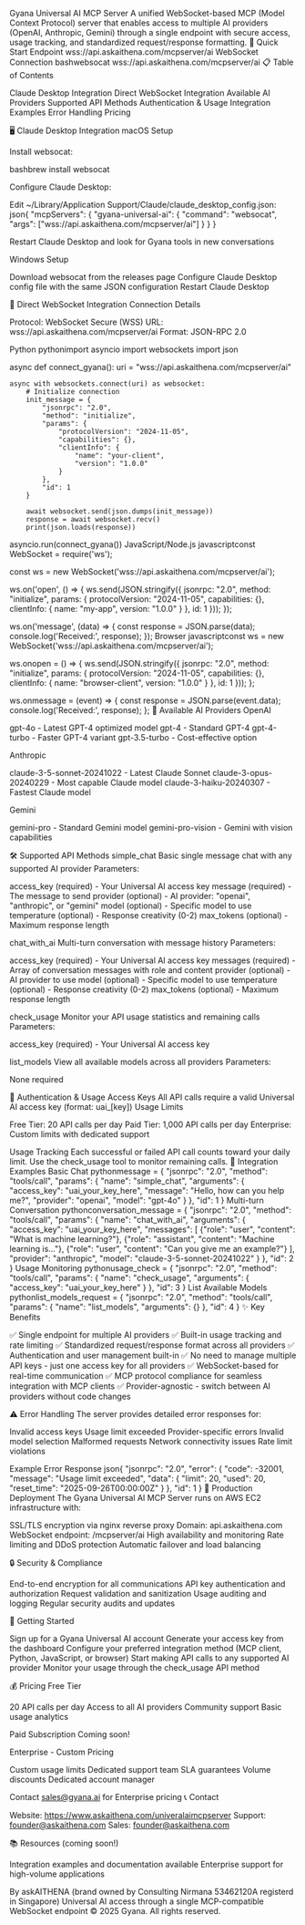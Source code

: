 Gyana Universal AI MCP Server
A unified WebSocket-based MCP (Model Context Protocol) server that enables access to multiple AI providers (OpenAI, Anthropic, Gemini) through a single endpoint with secure access, usage tracking, and standardized request/response formatting.
🚀 Quick Start
Endpoint
wss://api.askaithena.com/mcpserver/ai
WebSocket Connection
bashwebsocat wss://api.askaithena.com/mcpserver/ai
📋 Table of Contents

Claude Desktop Integration
Direct WebSocket Integration
Available AI Providers
Supported API Methods
Authentication & Usage
Integration Examples
Error Handling
Pricing

🖥️ Claude Desktop Integration
macOS Setup

Install websocat:

bashbrew install websocat

Configure Claude Desktop:

Edit ~/Library/Application Support/Claude/claude_desktop_config.json:
json{
  "mcpServers": {
    "gyana-universal-ai": {
      "command": "websocat",
      "args": ["wss://api.askaithena.com/mcpserver/ai"]
    }
  }
}

Restart Claude Desktop and look for Gyana tools in new conversations

Windows Setup

Download websocat from the releases page
Configure Claude Desktop config file with the same JSON configuration
Restart Claude Desktop

🔌 Direct WebSocket Integration
Connection Details

Protocol: WebSocket Secure (WSS)
URL: wss://api.askaithena.com/mcpserver/ai
Format: JSON-RPC 2.0

Python
pythonimport asyncio
import websockets
import json

async def connect_gyana():
    uri = "wss://api.askaithena.com/mcpserver/ai"
    
    async with websockets.connect(uri) as websocket:
        # Initialize connection
        init_message = {
            "jsonrpc": "2.0",
            "method": "initialize",
            "params": {
                "protocolVersion": "2024-11-05",
                "capabilities": {},
                "clientInfo": {
                    "name": "your-client",
                    "version": "1.0.0"
                }
            },
            "id": 1
        }
        
        await websocket.send(json.dumps(init_message))
        response = await websocket.recv()
        print(json.loads(response))

asyncio.run(connect_gyana())
JavaScript/Node.js
javascriptconst WebSocket = require('ws');

const ws = new WebSocket('wss://api.askaithena.com/mcpserver/ai');

ws.on('open', () => {
    ws.send(JSON.stringify({
        jsonrpc: "2.0",
        method: "initialize",
        params: {
            protocolVersion: "2024-11-05",
            capabilities: {},
            clientInfo: {
                name: "my-app",
                version: "1.0.0"
            }
        },
        id: 1
    }));
});

ws.on('message', (data) => {
    const response = JSON.parse(data);
    console.log('Received:', response);
});
Browser
javascriptconst ws = new WebSocket('wss://api.askaithena.com/mcpserver/ai');

ws.onopen = () => {
    ws.send(JSON.stringify({
        jsonrpc: "2.0",
        method: "initialize",
        params: {
            protocolVersion: "2024-11-05",
            capabilities: {},
            clientInfo: {
                name: "browser-client",
                version: "1.0.0"
            }
        },
        id: 1
    }));
};

ws.onmessage = (event) => {
    const response = JSON.parse(event.data);
    console.log('Received:', response);
};
🤖 Available AI Providers
OpenAI

gpt-4o - Latest GPT-4 optimized model
gpt-4 - Standard GPT-4
gpt-4-turbo - Faster GPT-4 variant
gpt-3.5-turbo - Cost-effective option

Anthropic

claude-3-5-sonnet-20241022 - Latest Claude Sonnet
claude-3-opus-20240229 - Most capable Claude model
claude-3-haiku-20240307 - Fastest Claude model

Gemini

gemini-pro - Standard Gemini model
gemini-pro-vision - Gemini with vision capabilities

🛠️ Supported API Methods
simple_chat
Basic single message chat with any supported AI provider
Parameters:

access_key (required) - Your Universal AI access key
message (required) - The message to send
provider (optional) - AI provider: "openai", "anthropic", or "gemini"
model (optional) - Specific model to use
temperature (optional) - Response creativity (0-2)
max_tokens (optional) - Maximum response length

chat_with_ai
Multi-turn conversation with message history
Parameters:

access_key (required) - Your Universal AI access key
messages (required) - Array of conversation messages with role and content
provider (optional) - AI provider to use
model (optional) - Specific model to use
temperature (optional) - Response creativity (0-2)
max_tokens (optional) - Maximum response length

check_usage
Monitor your API usage statistics and remaining calls
Parameters:

access_key (required) - Your Universal AI access key

list_models
View all available models across all providers
Parameters:

None required

🔐 Authentication & Usage
Access Keys
All API calls require a valid Universal AI access key (format: uai_[key])
Usage Limits

Free Tier: 20 API calls per day
Paid Tier: 1,000 API calls per day
Enterprise: Custom limits with dedicated support

Usage Tracking
Each successful or failed API call counts toward your daily limit. Use the check_usage tool to monitor remaining calls.
📝 Integration Examples
Basic Chat
pythonmessage = {
    "jsonrpc": "2.0",
    "method": "tools/call",
    "params": {
        "name": "simple_chat",
        "arguments": {
            "access_key": "uai_your_key_here",
            "message": "Hello, how can you help me?",
            "provider": "openai",
            "model": "gpt-4o"
        }
    },
    "id": 1
}
Multi-turn Conversation
pythonconversation_message = {
    "jsonrpc": "2.0",
    "method": "tools/call",
    "params": {
        "name": "chat_with_ai",
        "arguments": {
            "access_key": "uai_your_key_here",
            "messages": [
                {"role": "user", "content": "What is machine learning?"},
                {"role": "assistant", "content": "Machine learning is..."},
                {"role": "user", "content": "Can you give me an example?"}
            ],
            "provider": "anthropic",
            "model": "claude-3-5-sonnet-20241022"
        }
    },
    "id": 2
}
Usage Monitoring
pythonusage_check = {
    "jsonrpc": "2.0",
    "method": "tools/call",
    "params": {
        "name": "check_usage",
        "arguments": {
            "access_key": "uai_your_key_here"
        }
    },
    "id": 3
}
List Available Models
pythonlist_models_request = {
    "jsonrpc": "2.0",
    "method": "tools/call",
    "params": {
        "name": "list_models",
        "arguments": {}
    },
    "id": 4
}
✨ Key Benefits

✅ Single endpoint for multiple AI providers
✅ Built-in usage tracking and rate limiting
✅ Standardized request/response format across all providers
✅ Authentication and user management built-in
✅ No need to manage multiple API keys - just one access key for all providers
✅ WebSocket-based for real-time communication
✅ MCP protocol compliance for seamless integration with MCP clients
✅ Provider-agnostic - switch between AI providers without code changes

⚠️ Error Handling
The server provides detailed error responses for:

Invalid access keys
Usage limit exceeded
Provider-specific errors
Invalid model selection
Malformed requests
Network connectivity issues
Rate limit violations

Example Error Response
json{
    "jsonrpc": "2.0",
    "error": {
        "code": -32001,
        "message": "Usage limit exceeded",
        "data": {
            "limit": 20,
            "used": 20,
            "reset_time": "2025-09-26T00:00:00Z"
        }
    },
    "id": 1
}
🚀 Production Deployment
The Gyana Universal AI MCP Server runs on AWS EC2 infrastructure with:

SSL/TLS encryption via nginx reverse proxy
Domain: api.askaithena.com
WebSocket endpoint: /mcpserver/ai
High availability and monitoring
Rate limiting and DDoS protection
Automatic failover and load balancing

🔒 Security & Compliance

End-to-end encryption for all communications
API key authentication and authorization
Request validation and sanitization
Usage auditing and logging
Regular security audits and updates

🎯 Getting Started

Sign up for a Gyana Universal AI account
Generate your access key from the dashboard
Configure your preferred integration method (MCP client, Python, JavaScript, or browser)
Start making API calls to any supported AI provider
Monitor your usage through the check_usage API method

💰 Pricing
Free Tier

20 API calls per day
Access to all AI providers
Community support
Basic usage analytics

Paid Subscription
Coming soon!

Enterprise - Custom Pricing

Custom usage limits
Dedicated support team
SLA guarantees
Volume discounts
Dedicated account manager

Contact sales@gyana.ai for Enterprise pricing
📞 Contact

Website: https://www.askaithena.com/univeralaimcpserver
Support: founder@askaithena.com
Sales: founder@askaithena.com

📚 Resources (coming soon!)

Integration examples and documentation available
Enterprise support for high-volume applications


By askAITHENA (brand owned by Consulting Nirmana 53462120A registerd in Singapore)
Universal AI access through a single MCP-compatible WebSocket endpoint
© 2025 Gyana. All rights reserved.
